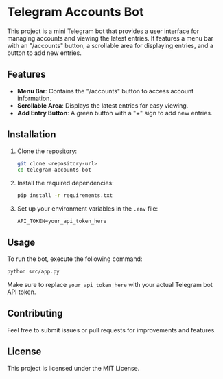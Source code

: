 # Telegram Accounts Bot

This project is a mini Telegram bot that provides a user interface for managing accounts and viewing the latest entries. It features a menu bar with an "/accounts" button, a scrollable area for displaying entries, and a button to add new entries.

## Features

- **Menu Bar**: Contains the "/accounts" button to access account information.
- **Scrollable Area**: Displays the latest entries for easy viewing.
- **Add Entry Button**: A green button with a "+" sign to add new entries.

## Installation

1. Clone the repository:
   ```bash
   git clone <repository-url>
   cd telegram-accounts-bot
   ```

2. Install the required dependencies:
   ```bash
   pip install -r requirements.txt
   ```

3. Set up your environment variables in the `.env` file:
   ```
   API_TOKEN=your_api_token_here
   ```

## Usage

To run the bot, execute the following command:
```bash
python src/app.py
```

Make sure to replace `your_api_token_here` with your actual Telegram bot API token.

## Contributing

Feel free to submit issues or pull requests for improvements and features.

## License

This project is licensed under the MIT License.
